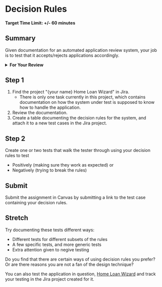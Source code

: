 # Decision Rules

#### Target Time Limit: +/- 60 minutes

## Summary

Given documentation for an automated application review system, your job is to
test that it accepts/rejects applications accordingly.

<details  markdown="1"> <summary> <strong> For Your Review </strong> </summary>

If you're feeling uncertain on where to start in this project, look over the
following:

- Skills Practice:
  - [Hold effective discussions in the best place](./sp1.06.1.html)
  - [Maintain your tests](./sp1.06.2.html)
  - [Search for answers](./sp1.06.3.html)
  - [Documenting Decision Rules](./sp1.06.4.html)

</details>

## Step 1

1. Find the project "{your name} Home Loan Wizard" in Jira.
   - There is only one task currently in this project, which contains
     documentation on how the system under test is supposed to know how to
     handle the application.
1. Review the documentation.
1. Create a table documenting the decision rules for the system, and attach it
   to a new test cases in the Jira project.

## Step 2

Create one or two tests that walk the tester through using your decision rules
to test

- Positively (making sure they work as expected) or
- Negatively (trying to break the rules)

## Submit

Submit the assignment in Canvas by submitting a link to the test case containing
your decision rules.

## Stretch

Try documenting these tests different ways:

- Different tests for different subsets of the rules
- A few specific tests, and more generic tests
- Extra attention given to negive testing

Do you find that there are certain ways of using decision rules you prefer? Or
are there reasons you are not a fan of the design technique?

You can also test the application in question,
[Home Loan Wizard](https://devmountain.github.io/qa_appHandling) and track your
testing in the Jira project created for it.
